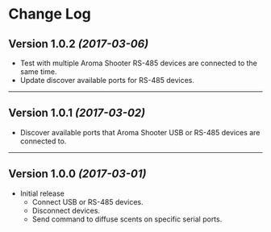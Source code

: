 Change Log
===

Version 1.0.2 *(2017-03-06)*
--- 
* Test with multiple Aroma Shooter RS-485 devices are connected to the same time.
* Update discover available ports for RS-485 devices.
---
Version 1.0.1 *(2017-03-02)*
---
* Discover available ports that Aroma Shooter USB or RS-485 devices are connected to.

---
Version 1.0.0  *(2017-03-01)*
---
* Initial release
  * Connect USB or RS-485 devices.
  * Disconnect devices.
  * Send command to diffuse scents on specific serial ports.
